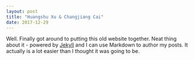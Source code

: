 ```yaml
---
layout: post
title: "Huangshu Xu & Changjiang Cai"
date: 2017-12-29
---
```


Well. Finally got around to putting this old website together. Neat thing about it - powered by [Jekyll](http://jekyllrb.com) and I can use Markdown to author my posts. It actually is a lot easier than I thought it was going to be.
